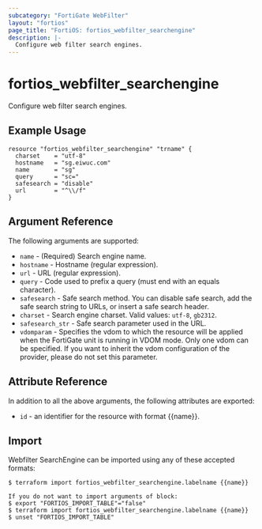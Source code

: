 ```yaml
---
subcategory: "FortiGate WebFilter"
layout: "fortios"
page_title: "FortiOS: fortios_webfilter_searchengine"
description: |-
  Configure web filter search engines.
---
```


# fortios_webfilter_searchengine
Configure web filter search engines.

## Example Usage

```hcl
resource "fortios_webfilter_searchengine" "trname" {
  charset    = "utf-8"
  hostname   = "sg.eiwuc.com"
  name       = "sg"
  query      = "sc="
  safesearch = "disable"
  url        = "^\\/f"
}
```

## Argument Reference

The following arguments are supported:

* `name` - (Required) Search engine name.
* `hostname` - Hostname (regular expression).
* `url` - URL (regular expression).
* `query` - Code used to prefix a query (must end with an equals character).
* `safesearch` - Safe search method. You can disable safe search, add the safe search string to URLs, or insert a safe search header.
* `charset` - Search engine charset. Valid values: `utf-8`, `gb2312`.
* `safesearch_str` - Safe search parameter used in the URL.
* `vdomparam` - Specifies the vdom to which the resource will be applied when the FortiGate unit is running in VDOM mode. Only one vdom can be specified. If you want to inherit the vdom configuration of the provider, please do not set this parameter.


## Attribute Reference

In addition to all the above arguments, the following attributes are exported:
* `id` - an identifier for the resource with format {{name}}.

## Import

Webfilter SearchEngine can be imported using any of these accepted formats:
```
$ terraform import fortios_webfilter_searchengine.labelname {{name}}

If you do not want to import arguments of block:
$ export "FORTIOS_IMPORT_TABLE"="false"
$ terraform import fortios_webfilter_searchengine.labelname {{name}}
$ unset "FORTIOS_IMPORT_TABLE"
```
